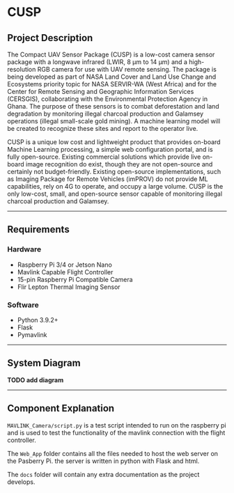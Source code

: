 # CUSP

## Project Description

The Compact UAV Sensor Package (CUSP) is a low-cost camera sensor package with a
longwave infrared (LWIR, 8 μm to 14 μm) and a high-resolution RGB camera for use with UAV remote sensing. The package is being developed as part of NASA Land Cover and Land Use Change and Ecosystems priority topic for NASA SERVIR-WA (West Africa) and for the Center for Remote Sensing and Geographic Information Services (CERSGIS), collaborating with the Environmental Protection Agency in Ghana. The purpose of these sensors is to combat deforestation and land degradation by monitoring illegal charcoal production and Galamsey operations (illegal small-scale gold mining). A machine learning model will be created to recognize these sites and report to the operator live.

CUSP is a unique low cost and lightweight product that provides on-board Machine Learning processing, a simple web configuration portal, and is fully open-source. Existing commercial solutions which provide live on-board image recognition do exist, though they are not open-source and certainly not budget-friendly. Existing open-source implementations, such as Imaging Package for Remote Vehicles (imPROV) do not provide ML capabilities, rely on 4G to operate, and occupy a large volume. CUSP is the only low-cost, small, and open-source sensor capable of monitoring illegal charcoal production and Galamsey.

---
## Requirements

### Hardware
- Raspberry Pi 3/4 or Jetson Nano
- Mavlink Capable Flight Controller
- 15-pin Raspberry Pi Compatible Camera
- Flir Lepton Thermal Imaging Sensor

### Software
- Python 3.9.2+
- Flask
- Pymavlink

---
## System Diagram

**TODO add diagram**

---
## Component Explanation

`MAVLINK_Camera/script.py` is a test script intended to run on the raspberry pi and is used to test the functionality of the mavlink connection with the flight controller.

The `Web_App` folder contains all the files needed to host the web server on the Pasberry Pi. the server is written in python with Flask and html.

The `docs` folder will contain any extra documentation as the project develops.
